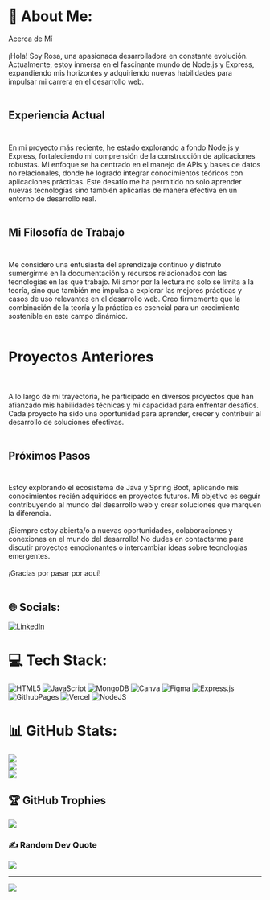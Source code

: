 # 💫 About Me:
 Acerca de Mí<br><br>¡Hola! Soy Rosa, una apasionada desarrolladora en constante evolución. Actualmente, estoy inmersa en el fascinante mundo de Node.js y Express, expandiendo mis horizontes y adquiriendo nuevas habilidades para impulsar mi carrera en el desarrollo web.<br><br>
 ## Experiencia Actual<br><br>
 En mi proyecto más reciente, he estado explorando a fondo Node.js y Express, fortaleciendo mi comprensión de la construcción de aplicaciones robustas. Mi enfoque se ha centrado en el manejo de APIs y bases de datos no relacionales, donde he logrado integrar conocimientos teóricos con aplicaciones prácticas. Este desafío me ha permitido no solo aprender nuevas tecnologías sino también aplicarlas de manera efectiva en un entorno de desarrollo real.<br><br>
 ## Mi Filosofía de Trabajo<br><br>
 Me considero una entusiasta del aprendizaje continuo y disfruto sumergirme en la documentación y recursos relacionados con las tecnologías en las que trabajo. Mi amor por la lectura no solo se limita a la teoría, sino que también me impulsa a explorar las mejores prácticas y casos de uso relevantes en el desarrollo web. Creo firmemente que la combinación de la teoría y la práctica es esencial para un crecimiento sostenible en este campo dinámico.<br><br>
 # Proyectos Anteriores<br><br>
 A lo largo de mi trayectoria, he participado en diversos proyectos que han afianzado mis habilidades técnicas y mi capacidad para enfrentar desafíos. Cada proyecto ha sido una oportunidad para aprender, crecer y contribuir al desarrollo de soluciones efectivas.<br><br>
 ## Próximos Pasos<br><br>
 Estoy  explorando el ecosistema de Java y Spring Boot, aplicando mis conocimientos recién adquiridos en proyectos futuros. Mi objetivo es seguir contribuyendo al mundo del desarrollo web y crear soluciones que marquen la diferencia.<br><br>¡Siempre estoy abierta/o a nuevas oportunidades, colaboraciones y conexiones en el mundo del desarrollo! No dudes en contactarme para discutir proyectos emocionantes o intercambiar ideas sobre tecnologías emergentes.<br><br>¡Gracias por pasar por aquí!<br><br>


## 🌐 Socials:
[![LinkedIn](https://img.shields.io/badge/LinkedIn-%230077B5.svg?logo=linkedin&logoColor=white)](https://linkedin.com/in/https://www.linkedin.com/in/rosa-milet-sarmiento-pacheco-978688113?lipi=urn%3Ali%3Apage%3Ad_flagship3_profile_view_base_contact_details%3BGCNeBhLZQG2jEGjwBWaWSg%3D%3D) 

# 💻 Tech Stack:
![HTML5](https://img.shields.io/badge/html5-%23E34F26.svg?style=for-the-badge&logo=html5&logoColor=white) ![JavaScript](https://img.shields.io/badge/javascript-%23323330.svg?style=for-the-badge&logo=javascript&logoColor=%23F7DF1E) ![MongoDB](https://img.shields.io/badge/MongoDB-%234ea94b.svg?style=for-the-badge&logo=mongodb&logoColor=white) ![Canva](https://img.shields.io/badge/Canva-%2300C4CC.svg?style=for-the-badge&logo=Canva&logoColor=white) ![Figma](https://img.shields.io/badge/figma-%23F24E1E.svg?style=for-the-badge&logo=figma&logoColor=white) ![Express.js](https://img.shields.io/badge/express.js-%23404d59.svg?style=for-the-badge&logo=express&logoColor=%2361DAFB) ![GithubPages](https://img.shields.io/badge/github%20pages-121013?style=for-the-badge&logo=github&logoColor=white) ![Vercel](https://img.shields.io/badge/vercel-%23000000.svg?style=for-the-badge&logo=vercel&logoColor=white) ![NodeJS](https://img.shields.io/badge/node.js-6DA55F?style=for-the-badge&logo=node.js&logoColor=white)
# 📊 GitHub Stats:
![](https://github-readme-stats.vercel.app/api?username=Rosamile&theme=prussian&hide_border=false&include_all_commits=false&count_private=false)<br/>
![](https://github-readme-streak-stats.herokuapp.com/?user=Rosamile&theme=prussian&hide_border=false)<br/>
![](https://github-readme-stats.vercel.app/api/top-langs/?username=Rosamile&theme=prussian&hide_border=false&include_all_commits=false&count_private=false&layout=compact)

## 🏆 GitHub Trophies
![](https://github-profile-trophy.vercel.app/?username=Rosamile&theme=darkhub&no-frame=false&no-bg=false&margin-w=4)

### ✍️ Random Dev Quote
![](https://quotes-github-readme.vercel.app/api?type=horizontal&theme=tokyonight)

---
[![](https://visitcount.itsvg.in/api?id=Rosamile&icon=6&color=0)](https://visitcount.itsvg.in)

<!-- Proudly created with GPRM ( https://gprm.itsvg.in ) -->
